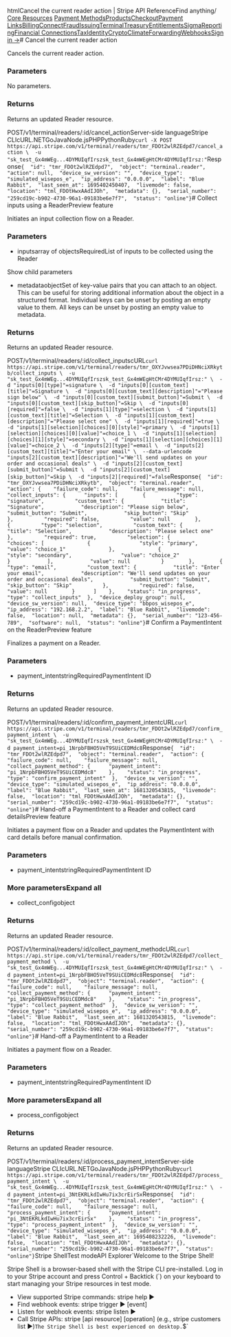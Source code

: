 htmlCancel the current reader action | Stripe API Reference[](/api)Find anything/
[Core Resources](#)
[Payment Methods](#)[Products](#)[Checkout](#)[Payment Links](#)[Billing](#)[Connect](#)[Fraud](#)[Issuing](#)[Terminal](#)[Treasury](#)[Entitlements](#)[Sigma](#)[Reporting](#)[Financial Connections](#)[Tax](#)[Identity](#)[Crypto](#)[Climate](#)[Forwarding](#)[Webhooks](#)[Sign in →](https://dashboard.stripe.com/login)# Cancel the current reader action

Cancels the current reader action.

### Parameters

No parameters.

### Returns

Returns an updated Reader resource.

POST/v1/terminal/readers/:id/cancel_actionServer-side languageStripe CLIcURL.NETGoJavaNode.jsPHPPythonRuby[](#)[](#)`curl -X POST https://api.stripe.com/v1/terminal/readers/tmr_FDOt2wlRZEdpd7/cancel_action \  -u "sk_test_Gx4mWEg...4DYMUIqfIrszsk_test_Gx4mWEgHtCMr4DYMUIqfIrsz:"`Response`{  "id": "tmr_FDOt2wlRZEdpd7",  "object": "terminal.reader",  "action": null,  "device_sw_version": "",  "device_type": "simulated_wisepos_e",  "ip_address": "0.0.0.0",  "label": "Blue Rabbit",  "last_seen_at": 1695402450407,  "livemode": false,  "location": "tml_FDOtHwxAAdIJOh",  "metadata": {},  "serial_number": "259cd19c-b902-4730-96a1-09183be6e7f7",  "status": "online"}`# Collect inputs using a ReaderPreview feature

Initiates an input collection flow on a Reader.

### Parameters

- inputsarray of objectsRequiredList of inputs to be collected using the Reader

Show child parameters
- metadataobjectSet of key-value pairs that you can attach to an object. This can be useful for storing additional information about the object in a structured format. Individual keys can be unset by posting an empty value to them. All keys can be unset by posting an empty value to metadata.



### Returns

Returns an updated Reader resource.

POST/v1/terminal/readers/:id/collect_inputscURL[](#)[](#)`curl https://api.stripe.com/v1/terminal/readers/tmr_OXYJvwsea7PDiDHNciXRkytb/collect_inputs \  -u "sk_test_Gx4mWEg...4DYMUIqfIrszsk_test_Gx4mWEgHtCMr4DYMUIqfIrsz:" \  -d "inputs[0][type]"=signature \  -d "inputs[0][custom_text][title]"=Signature \  -d "inputs[0][custom_text][description]"="Please sign below" \  -d "inputs[0][custom_text][submit_button]"=Submit \  -d "inputs[0][custom_text][skip_button]"=Skip \  -d "inputs[0][required]"=false \  -d "inputs[1][type]"=selection \  -d "inputs[1][custom_text][title]"=Selection \  -d "inputs[1][custom_text][description]"="Please select one" \  -d "inputs[1][required]"=true \  -d "inputs[1][selection][choices][0][style]"=primary \  -d "inputs[1][selection][choices][0][value]"=choice_1 \  -d "inputs[1][selection][choices][1][style]"=secondary \  -d "inputs[1][selection][choices][1][value]"=choice_2 \  -d "inputs[2][type]"=email \  -d "inputs[2][custom_text][title]"="Enter your email" \  --data-urlencode "inputs[2][custom_text][description]"="We'll send updates on your order and occasional deals" \  -d "inputs[2][custom_text][submit_button]"=Submit \  -d "inputs[2][custom_text][skip_button]"=Skip \  -d "inputs[2][required]"=false`Response`{  "id": "tmr_OXYJvwsea7PDiDHNciXRkytb",  "object": "terminal.reader",  "action": {    "failure_code": null,    "failure_message": null,    "collect_inputs": {      "inputs": [        {          "type": "signature",          "custom_text": {            "title": "Signature",            "description": "Please sign below",            "submit_button": "Submit",            "skip_button": "Skip"          },          "required": false,          "value": null        },        {          "type": "selection",          "custom_text": {            "title": "Selection",            "description": "Please select one"          },          "required": true,          "selection": {            "choices": [              {                "style": "primary",                "value": "choice_1"              },              {                "style": "secondary",                "value": "choice_2"              }            ],            "value": null          }        },        {          "type": "email",          "custom_text": {            "title": "Enter your email",            "description": "We'll send updates on your order and occasional deals",            "submit_button": "Submit",            "skip_button": "Skip"          },          "required": false,          "value": null        }      ]    },    "status": "in_progress",    "type": "collect_inputs"  },  "device_deploy_group": null,  "device_sw_version": null,  "device_type": "bbpos_wisepos_e",  "ip_address": "192.168.2.2",  "label": "Blue Rabbit",  "livemode": false,  "location": null,  "metadata": {},  "serial_number": "123-456-789",  "software": null,  "status": "online"}`# Confirm a PaymentIntent on the ReaderPreview feature

Finalizes a payment on a Reader.

### Parameters

- payment_intentstringRequiredPaymentIntent ID



### Returns

Returns an updated Reader resource.

POST/v1/terminal/readers/:id/confirm_payment_intentcURL[](#)[](#)`curl https://api.stripe.com/v1/terminal/readers/tmr_FDOt2wlRZEdpd7/confirm_payment_intent \  -u "sk_test_Gx4mWEg...4DYMUIqfIrszsk_test_Gx4mWEgHtCMr4DYMUIqfIrsz:" \  -d payment_intent=pi_1NrpbFBHO5VeT9SUiCEDMdc8`Response`{  "id": "tmr_FDOt2wlRZEdpd7",  "object": "terminal.reader",  "action": {    "failure_code": null,    "failure_message": null,    "collect_payment_method": {      "payment_intent": "pi_1NrpbFBHO5VeT9SUiCEDMdc8"    },    "status": "in_progress",    "type": "confirm_payment_intent"  },  "device_sw_version": "",  "device_type": "simulated_wisepos_e",  "ip_address": "0.0.0.0",  "label": "Blue Rabbit",  "last_seen_at": 1681320543815,  "livemode": false,  "location": "tml_FDOtHwxAAdIJOh",  "metadata": {},  "serial_number": "259cd19c-b902-4730-96a1-09183be6e7f7",  "status": "online"}`# Hand-off a PaymentIntent to a Reader and collect card detailsPreview feature

Initiates a payment flow on a Reader and updates the PaymentIntent with card details before manual confirmation.

### Parameters

- payment_intentstringRequiredPaymentIntent ID



### More parametersExpand all

- collect_configobject

### Returns

Returns an updated Reader resource.

POST/v1/terminal/readers/:id/collect_payment_methodcURL[](#)[](#)`curl https://api.stripe.com/v1/terminal/readers/tmr_FDOt2wlRZEdpd7/collect_payment_method \  -u "sk_test_Gx4mWEg...4DYMUIqfIrszsk_test_Gx4mWEgHtCMr4DYMUIqfIrsz:" \  -d payment_intent=pi_1NrpbFBHO5VeT9SUiCEDMdc8`Response`{  "id": "tmr_FDOt2wlRZEdpd7",  "object": "terminal.reader",  "action": {    "failure_code": null,    "failure_message": null,    "collect_payment_method": {      "payment_intent": "pi_1NrpbFBHO5VeT9SUiCEDMdc8"    },    "status": "in_progress",    "type": "collect_payment_method"  },  "device_sw_version": "",  "device_type": "simulated_wisepos_e",  "ip_address": "0.0.0.0",  "label": "Blue Rabbit",  "last_seen_at": 1681320543815,  "livemode": false,  "location": "tml_FDOtHwxAAdIJOh",  "metadata": {},  "serial_number": "259cd19c-b902-4730-96a1-09183be6e7f7",  "status": "online"}`# Hand-off a PaymentIntent to a Reader

Initiates a payment flow on a Reader.

### Parameters

- payment_intentstringRequiredPaymentIntent ID



### More parametersExpand all

- process_configobject

### Returns

Returns an updated Reader resource.

POST/v1/terminal/readers/:id/process_payment_intentServer-side languageStripe CLIcURL.NETGoJavaNode.jsPHPPythonRuby[](#)[](#)`curl https://api.stripe.com/v1/terminal/readers/tmr_FDOt2wlRZEdpd7/process_payment_intent \  -u "sk_test_Gx4mWEg...4DYMUIqfIrszsk_test_Gx4mWEgHtCMr4DYMUIqfIrsz:" \  -d payment_intent=pi_3NtEKRLkdIwHu7ix3crEirSx`Response`{  "id": "tmr_FDOt2wlRZEdpd7",  "object": "terminal.reader",  "action": {    "failure_code": null,    "failure_message": null,    "process_payment_intent": {      "payment_intent": "pi_3NtEKRLkdIwHu7ix3crEirSx"    },    "status": "in_progress",    "type": "process_payment_intent"  },  "device_sw_version": "",  "device_type": "simulated_wisepos_e",  "ip_address": "0.0.0.0",  "label": "Blue Rabbit",  "last_seen_at": 1695408232226,  "livemode": false,  "location": "tml_FDOtHwxAAdIJOh",  "metadata": {},  "serial_number": "259cd19c-b902-4730-96a1-09183be6e7f7",  "status": "online"}`Stripe ShellTest modeAPI Explorer[](https://stripe.com/docs/stripe-cli#install)`Welcome to the Stripe Shell!

Stripe Shell is a browser-based shell with the Stripe CLI pre-installed. Log in to your
Stripe account and press Control + Backtick (`) on your keyboard to start managing your Stripe
resources in test mode.

- View supported Stripe commands: stripe help ▶️
- Find webhook events: stripe trigger ▶️ [event]
- Listen for webhook events: stripe listen ▶
- Call Stripe APIs: stripe [api resource] [operation] (e.g., stripe customers list ▶️)`The Stripe Shell is best experienced on desktop.`$`